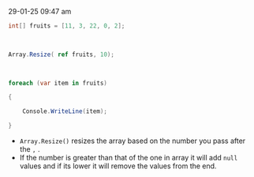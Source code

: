 29-01-25
09:47 am

``` C#
int[] fruits = [11, 3, 22, 0, 2];

  

Array.Resize( ref fruits, 10);

  

foreach (var item in fruits)

{

    Console.WriteLine(item);

}
```

- `Array.Resize()` resizes the array based on the number you pass after the `,` .
- If the number is greater than that of the one in array it will add `null` values and if its lower it will remove the values from the end. 